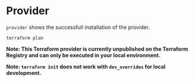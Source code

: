 # Provider

`provider` shows the successfull installation of the provider.

~~~ shell
terraform plan
~~~

**Note: This Terraform provider is currently unpublished on the Terraform Registry and can only be executed in your local environment.**

**Note: `terraform init` does not work with `dev_overrides` for local development.**
